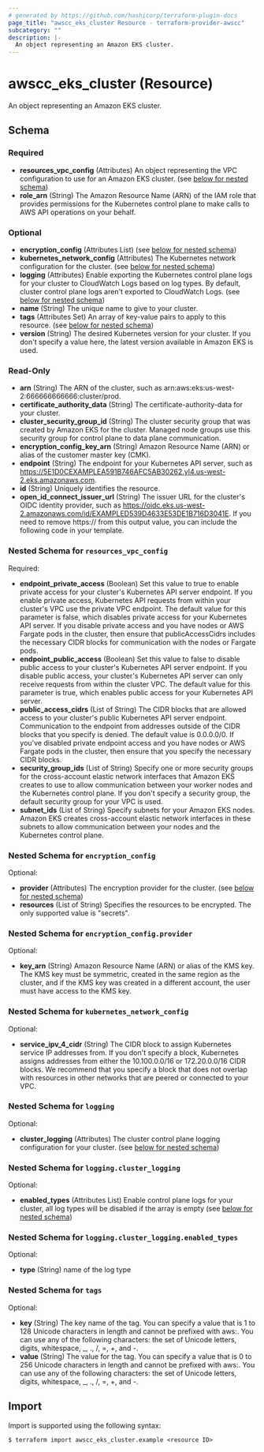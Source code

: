 ```yaml
---
# generated by https://github.com/hashicorp/terraform-plugin-docs
page_title: "awscc_eks_cluster Resource - terraform-provider-awscc"
subcategory: ""
description: |-
  An object representing an Amazon EKS cluster.
---
```


# awscc_eks_cluster (Resource)

An object representing an Amazon EKS cluster.



<!-- schema generated by tfplugindocs -->
## Schema

### Required

- **resources_vpc_config** (Attributes) An object representing the VPC configuration to use for an Amazon EKS cluster. (see [below for nested schema](#nestedatt--resources_vpc_config))
- **role_arn** (String) The Amazon Resource Name (ARN) of the IAM role that provides permissions for the Kubernetes control plane to make calls to AWS API operations on your behalf.

### Optional

- **encryption_config** (Attributes List) (see [below for nested schema](#nestedatt--encryption_config))
- **kubernetes_network_config** (Attributes) The Kubernetes network configuration for the cluster. (see [below for nested schema](#nestedatt--kubernetes_network_config))
- **logging** (Attributes) Enable exporting the Kubernetes control plane logs for your cluster to CloudWatch Logs based on log types. By default, cluster control plane logs aren't exported to CloudWatch Logs. (see [below for nested schema](#nestedatt--logging))
- **name** (String) The unique name to give to your cluster.
- **tags** (Attributes Set) An array of key-value pairs to apply to this resource. (see [below for nested schema](#nestedatt--tags))
- **version** (String) The desired Kubernetes version for your cluster. If you don't specify a value here, the latest version available in Amazon EKS is used.

### Read-Only

- **arn** (String) The ARN of the cluster, such as arn:aws:eks:us-west-2:666666666666:cluster/prod.
- **certificate_authority_data** (String) The certificate-authority-data for your cluster.
- **cluster_security_group_id** (String) The cluster security group that was created by Amazon EKS for the cluster. Managed node groups use this security group for control plane to data plane communication.
- **encryption_config_key_arn** (String) Amazon Resource Name (ARN) or alias of the customer master key (CMK).
- **endpoint** (String) The endpoint for your Kubernetes API server, such as https://5E1D0CEXAMPLEA591B746AFC5AB30262.yl4.us-west-2.eks.amazonaws.com.
- **id** (String) Uniquely identifies the resource.
- **open_id_connect_issuer_url** (String) The issuer URL for the cluster's OIDC identity provider, such as https://oidc.eks.us-west-2.amazonaws.com/id/EXAMPLED539D4633E53DE1B716D3041E. If you need to remove https:// from this output value, you can include the following code in your template.

<a id="nestedatt--resources_vpc_config"></a>
### Nested Schema for `resources_vpc_config`

Required:

- **endpoint_private_access** (Boolean) Set this value to true to enable private access for your cluster's Kubernetes API server endpoint. If you enable private access, Kubernetes API requests from within your cluster's VPC use the private VPC endpoint. The default value for this parameter is false, which disables private access for your Kubernetes API server. If you disable private access and you have nodes or AWS Fargate pods in the cluster, then ensure that publicAccessCidrs includes the necessary CIDR blocks for communication with the nodes or Fargate pods.
- **endpoint_public_access** (Boolean) Set this value to false to disable public access to your cluster's Kubernetes API server endpoint. If you disable public access, your cluster's Kubernetes API server can only receive requests from within the cluster VPC. The default value for this parameter is true, which enables public access for your Kubernetes API server.
- **public_access_cidrs** (List of String) The CIDR blocks that are allowed access to your cluster's public Kubernetes API server endpoint. Communication to the endpoint from addresses outside of the CIDR blocks that you specify is denied. The default value is 0.0.0.0/0. If you've disabled private endpoint access and you have nodes or AWS Fargate pods in the cluster, then ensure that you specify the necessary CIDR blocks.
- **security_group_ids** (List of String) Specify one or more security groups for the cross-account elastic network interfaces that Amazon EKS creates to use to allow communication between your worker nodes and the Kubernetes control plane. If you don't specify a security group, the default security group for your VPC is used.
- **subnet_ids** (List of String) Specify subnets for your Amazon EKS nodes. Amazon EKS creates cross-account elastic network interfaces in these subnets to allow communication between your nodes and the Kubernetes control plane.


<a id="nestedatt--encryption_config"></a>
### Nested Schema for `encryption_config`

Optional:

- **provider** (Attributes) The encryption provider for the cluster. (see [below for nested schema](#nestedatt--encryption_config--provider))
- **resources** (List of String) Specifies the resources to be encrypted. The only supported value is "secrets".

<a id="nestedatt--encryption_config--provider"></a>
### Nested Schema for `encryption_config.provider`

Optional:

- **key_arn** (String) Amazon Resource Name (ARN) or alias of the KMS key. The KMS key must be symmetric, created in the same region as the cluster, and if the KMS key was created in a different account, the user must have access to the KMS key.



<a id="nestedatt--kubernetes_network_config"></a>
### Nested Schema for `kubernetes_network_config`

Optional:

- **service_ipv_4_cidr** (String) The CIDR block to assign Kubernetes service IP addresses from. If you don't specify a block, Kubernetes assigns addresses from either the 10.100.0.0/16 or 172.20.0.0/16 CIDR blocks. We recommend that you specify a block that does not overlap with resources in other networks that are peered or connected to your VPC.


<a id="nestedatt--logging"></a>
### Nested Schema for `logging`

Optional:

- **cluster_logging** (Attributes) The cluster control plane logging configuration for your cluster. (see [below for nested schema](#nestedatt--logging--cluster_logging))

<a id="nestedatt--logging--cluster_logging"></a>
### Nested Schema for `logging.cluster_logging`

Optional:

- **enabled_types** (Attributes List) Enable control plane logs for your cluster, all log types will be disabled if the array is empty (see [below for nested schema](#nestedatt--logging--cluster_logging--enabled_types))

<a id="nestedatt--logging--cluster_logging--enabled_types"></a>
### Nested Schema for `logging.cluster_logging.enabled_types`

Optional:

- **type** (String) name of the log type




<a id="nestedatt--tags"></a>
### Nested Schema for `tags`

Optional:

- **key** (String) The key name of the tag. You can specify a value that is 1 to 128 Unicode characters in length and cannot be prefixed with aws:. You can use any of the following characters: the set of Unicode letters, digits, whitespace, _, ., /, =, +, and -.
- **value** (String) The value for the tag. You can specify a value that is 0 to 256 Unicode characters in length and cannot be prefixed with aws:. You can use any of the following characters: the set of Unicode letters, digits, whitespace, _, ., /, =, +, and -.

## Import

Import is supported using the following syntax:

```shell
$ terraform import awscc_eks_cluster.example <resource ID>
```
